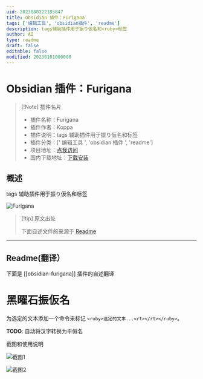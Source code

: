 ```yaml
---
uid: 2023080322185847
title: Obsidian 插件：Furigana
tags: ['编辑工具', 'obsidian插件', 'readme']
description: tags辅助插件用于振り仮名和<ruby>标签
author: AI
type: readme
draft: false
editable: false
modified: 20230101000000
---
```


# Obsidian 插件：Furigana

> [!Note] 插件名片
> - 插件名称：Furigana
> - 插件作者：Koppa
> - 插件说明：tags 辅助插件用于振り仮名和<ruby>标签
> - 插件分类：[' 编辑工具 ', 'obsidian 插件 ', 'readme']
> - 项目地址：[点我访问](https://github.com/uonr/obsidian-furigana)
> - 国内下载地址：[下载安装](https://pkmer.cn/products/plugin/pluginMarket/?obsidian-furigana)

## 概述

tags 辅助插件用于振り仮名和<ruby>标签

![Furigana](https://cdn.pkmer.cn/covers/obsidian-furigana.png!pkmer)

> [!tip] 原文出处
>
>下面自述文件的来源于 [Readme](https://ghproxy.net/https://raw.githubusercontent.com/uonr/obsidian-furigana/master/README.md)
>

---

## Readme(翻译）

下面是 [[obsidian-furigana]] 插件的自述翻译

黑曜石振仮名
===========

为选定的文本添加一个命令来标记 `<ruby>选定的文本...<rt></rt></ruby>`。

**TODO**: 自动将汉字转换为平假名

截图和使用说明

![截图1](https://raw.githubusercontent.com/uonr/obsidian-furigana/master/screenshot-1.png)

![截图2](https://raw.githubusercontent.com/uonr/obsidian-furigana/master/screenshot-2.png)
